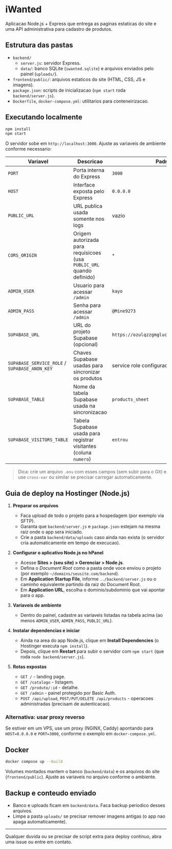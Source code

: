 # iWanted

Aplicacao Node.js + Express que entrega as paginas estaticas do site e uma API administrativa para cadastro de produtos.

## Estrutura das pastas

- `backend/`  
  - `server.js`: servidor Express.  
  - `data/`: banco SQLite (`iwanted.sqlite`) e arquivos enviados pelo painel (`uploads/`).
- `frontend/public/`: arquivos estaticos do site (HTML, CSS, JS e imagens).
- `package.json`: scripts de inicializacao (`npm start` roda `backend/server.js`).  
- `Dockerfile`, `docker-compose.yml`: utilitarios para conteneirizacao.

## Executando localmente

```bash
npm install
npm start
```

O servidor sobe em `http://localhost:3000`. Ajuste as variaveis de ambiente conforme necessario:

| Variavel              | Descricao                                                             | Padrao          |
| --------------------- | --------------------------------------------------------------------- | ----------------|
| `PORT`                | Porta interna do Express                                              | `3000`          |
| `HOST`                | Interface exposta pelo Express                                        | `0.0.0.0`       |
| `PUBLIC_URL`          | URL publica usada somente nos logs                                    | vazio           |
| `CORS_ORIGIN`         | Origem autorizada para requisicoes (usa `PUBLIC_URL` quando definido) | `*`             |
| `ADMIN_USER`          | Usuario para acessar `/admin`                                         | `kayo`          |
| `ADMIN_PASS`          | Senha para acessar `/admin`                                           | `@Mine9273`     |
| `SUPABASE_URL`        | URL do projeto Supabase (opcional)                                    | `https://ozulqzzgmglucoaqhlen.supabase.co` |
| `SUPABASE_SERVICE_ROLE` / `SUPABASE_ANON_KEY` | Chaves Supabase usadas para sincronizar os produtos         | service role configurada |
| `SUPABASE_TABLE`      | Nome da tabela Supabase usada na sincronizacao                        | `products_sheet`|
| `SUPABASE_VISITORS_TABLE` | Tabela Supabase usada para registrar visitantes (coluna `numero`) | `entrou`        |

> Dica: crie um arquivo `.env` com esses campos (sem subir para o Git) e use `cross-var` ou similar se precisar carregar automaticamente.

## Guia de deploy na Hostinger (Node.js)

1. **Preparar os arquivos**
   - Faca upload de todo o projeto para a hospedagem (por exemplo via SFTP).  
   - Garanta que `backend/server.js` e `package.json` estejam na mesma raiz onde o app sera iniciado.  
   - Crie a pasta `backend/data/uploads` caso ainda nao exista (o servidor cria automaticamente em tempo de execucao).

2. **Configurar o aplicativo Node.js no hPanel**
   - Acesse **Sites > (seu site) > Gerenciar > Node.js**.  
   - Defina o *Document Root* como a pasta onde voce enviou o projeto (por exemplo `~/domains/seusite.com/backend`).  
   - Em **Application Startup File**, informe `../backend/server.js` ou o caminho equivalente partindo da raiz do Document Root.  
   - Em **Application URL**, escolha o dominio/subdominio que vai apontar para o app.

3. **Variaveis de ambiente**
   - Dentro do painel, cadastre as variaveis listadas na tabela acima (ao menos `ADMIN_USER`, `ADMIN_PASS`, `PUBLIC_URL`).

4. **Instalar dependencias e iniciar**
   - Ainda na area do app Node.js, clique em **Install Dependencies** (o Hostinger executa `npm install`).  
   - Depois, clique em **Restart** para subir o servidor com `npm start` (que roda `node backend/server.js`).

5. **Rotas expostas**
   - `GET /` - landing page.  
   - `GET /catalogo` - listagem.  
   - `GET /produto/:id` - detalhe.  
   - `GET /admin` - painel protegido por Basic Auth.  
   - `POST /api/upload`, `POST/PUT/DELETE /api/products` - operacoes administradas (precisam de autenticacao).

### Alternativa: usar proxy reverso

Se estiver em um VPS, use um proxy (NGINX, Caddy) apontando para `HOST=0.0.0.0` e `PORT=3000`, conforme o exemplo em `docker-compose.yml`.

## Docker

```bash
docker compose up --build
```

Volumes montados mantem o banco (`backend/data`) e os arquivos do site (`frontend/public`). Ajuste as variaveis no arquivo conforme o ambiente.

## Backup e conteudo enviado

- Banco e uploads ficam em `backend/data`. Faca backup periodico desses arquivos.  
- Limpe a pasta `uploads/` se precisar remover imagens antigas (o app nao apaga automaticamente).

---

Qualquer duvida ou se precisar de script extra para deploy continuo, abra uma issue ou entre em contato.
